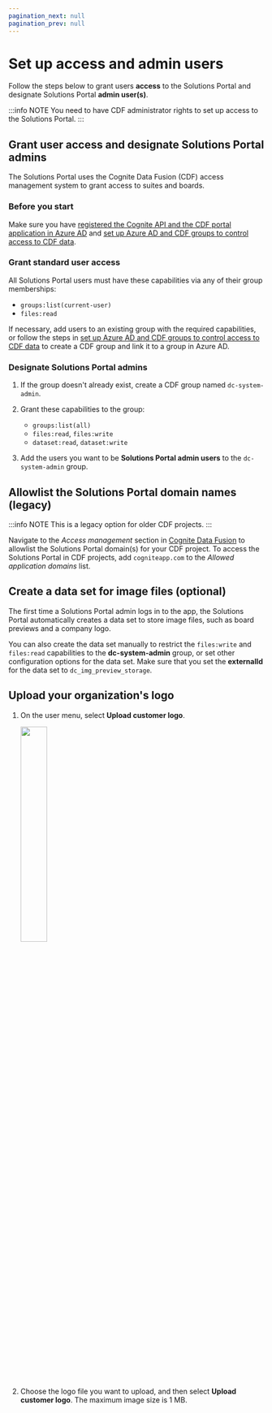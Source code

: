 ```yaml
---
pagination_next: null
pagination_prev: null
---
```


# Set up access and admin users

Follow the steps below to grant users **access** to the Solutions Portal and designate Solutions Portal **admin user(s)**.

:::info NOTE
You need to have CDF administrator rights to set up access to the Solutions Portal.
:::

## Grant user access and designate Solutions Portal admins

The Solutions Portal uses the Cognite Data Fusion (CDF) access management system to grant access to suites and boards.

### Before you start

Make sure you have [registered the Cognite API and the CDF portal application in Azure AD](../../cdf/access/guides/configure_cdf_azure_oidc.md) and [set up Azure AD and CDF groups to control access to CDF data](../../cdf/access/guides/create_groups_oidc.md).

### Grant standard user access

All Solutions Portal users must have these capabilities via any of their group memberships:

- `groups:list(current-user)`
- `files:read`

If necessary, add users to an existing group with the required capabilities, or follow the steps in [set up Azure AD and CDF groups to control access to CDF data](../../cdf/access/guides/create_groups_oidc.md) to create a CDF group and link it to a group in Azure AD.

### Designate Solutions Portal admins

1. If the group doesn't already exist, create a CDF group named `dc-system-admin`.

1. Grant these capabilities to the group:

   - `groups:list(all)`
   - `files:read`, `files:write`
   - `dataset:read`, `dataset:write`

1. Add the users you want to be **Solutions Portal admin users** to the `dc-system-admin` group.

## Allowlist the Solutions Portal domain names (legacy)

:::info NOTE
This is a legacy option for older CDF projects.
:::

Navigate to the _Access management_ section in [Cognite Data Fusion](https://fusion.cognite.com) to allowlist the Solutions Portal domain(s) for your CDF project. To access the Solutions Portal in CDF projects, add `cogniteapp.com` to the _Allowed application domains_ list.

## Create a data set for image files (optional)

The first time a Solutions Portal admin logs in to the app, the Solutions Portal automatically creates a data set to store image files, such as board previews and a company logo.

You can also create the data set manually to restrict the `files:write` and `files:read` capabilities to the **dc-system-admin** group, or set other configuration options for the data set. Make sure that you set the **externalId** for the data set to `dc_img_preview_storage`.

## Upload your organization's logo

1. On the user menu, select **Upload customer logo**.

   <img className="screenshot" src="https://apps-cdn.cogniteapp.com/@cognite/docs-portal-images/1.0.0/images/cdf/portal/user_menu_upload_logo.png" alt=" " width="33%"/>

2. Choose the logo file you want to upload, and then select **Upload customer logo**. The maximum image size is 1 MB.